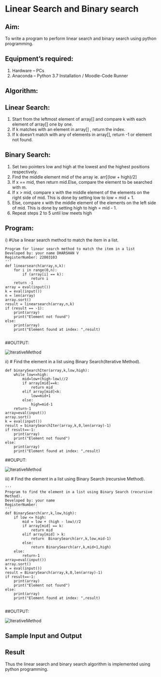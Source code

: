 # Linear Search and Binary search
## Aim:
To write a program to perform linear search and binary search using python programming.
## Equipment’s required:
1.	Hardware – PCs
2.	Anaconda – Python 3.7 Installation / Moodle-Code Runner
## Algorithm:
## Linear Search:
1.	Start from the leftmost element of array[] and compare k with each element of array[] one by one.
2.	If k matches with an element in array[] , return the index.
3.	If k doesn’t match with any of elements in array[], return -1 or element not found.
## Binary Search:
1.	Set two pointers low and high at the lowest and the highest positions respectively.
2.	Find the middle element mid of the array ie. arr[(low + high)/2]
3.	If x == mid, then return mid.Else, compare the element to be searched with m.
4.	If x > mid, compare x with the middle element of the elements on the right side of mid. This is done by setting low to low = mid + 1.
5.	Else, compare x with the middle element of the elements on the left side of mid. This is done by setting high to high = mid - 1.
6.	Repeat steps 2 to 5 until low meets high
## Program:
i)	#Use a linear search method to match the item in a list.
```''' python
Program for linear search method to match the item in a list
Developed by: your name DHARSHAN V
RegisterNumber: 22003103
'''
def linearsearch(array,n,k):
    for i in range(0,n):
        if (array[i] == k):
            return i
    return -1
array = eval(input())
k = eval(input())
n = len(array)
array.sort()
result = linearsearch(array,n,k)
if (result == -1):
    print(array)
    print("Element not found")
else:
    print(array)
    print("Element found at index: ",result)
    
```
##OUTPUT:


![IterativeMethod](https://user-images.githubusercontent.com/113497491/191754670-785e7d4b-945e-48fd-b331-606bf1f83e0d.png)


ii)	# Find the element in a list using Binary Search(Iterative Method).
```
def binarySearchIter(array,k,low,high):
    while low<=high:
        mid=low+(high-low)//2
        if array[mid]==k:
            return mid
        elif array[mid]<k:
            low=mid+1
        else:
            high=mid-1
    return-1
array=eval(input())
array.sort()
k = eval(input())
result = binarySearchIter(array,k,0,len(array)-1)
if result==-1:
    print(array)
    print("Element not found")
else:
    print(array)
    print("Element found at index: ",result)

```
##OUPUT:

![IterativeMethod](https://user-images.githubusercontent.com/113497491/191754732-e59acc48-229b-4d9e-ae84-4ce21db1437c.png)


iii)	# Find the element in a list using Binary Search (recursive Method).
```
''' 
Program to find the element in a list using Binary Search (recursive Method).
Developed by: your name
RegisterNumber: 
'''
def BinarySearch(arr,k,low,high):
    if low <= high:
        mid = low + (high - low)//2
        if array[mid] == k:
            return mid
        elif array[mid] > k:
            return  BinarySearch(arr,k,low,mid-1) 
        else:
            return BinarySearch(arr,k,mid+1,high)
    else:
        return-1
array=eval(input())
array.sort()
k = eval(input())
result = BinarySearch(array,k,0,len(array)-1)
if result==-1:
    print(array)
    print("Element not found")
else:
    print(array)
    print("Element found at index: ",result)
        
```
##OUTPUT:

![IterativeMethod](https://user-images.githubusercontent.com/113497491/191754809-8acfc139-e8ae-4edc-9ba2-5fd1188c6729.png)



## Sample Input and Output






## Result
Thus the linear search and binary search algorithm is implemented using python programming.
